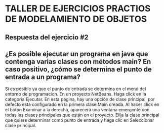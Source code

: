 # TALLER DE EJERCICIOS PRACTIOS DE MODELAMIENTO DE OBJETOS
## Respuesta del ejercicio #2
## ¿Es posible ejecutar un programa en java que contenga varias clases con métodos main? En caso positivo, ¿cómo se determina el punto de entrada a un programa?
Si es posible ya que el punto de entrada se determina en el menú del entorno de programacion. En un proyecto NetBeans. Haga click en la categoría Ejecutar. En esta página, hay una opción de clase principal, por defecto está configurado en la primera clase.Main creada. Al hacer click en el botón Examinar a la derecha, aparecerá una ventana emergente con todas las clases principales que están en el proyecto. Elija la clase principal que quiere determinar como punto de entrada y haga clic en Seleccionar clase principal.
